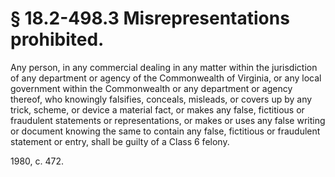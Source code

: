 # § 18.2-498.3 Misrepresentations prohibited.

<p>Any person, in any commercial dealing in any matter within the jurisdiction of any department or agency of the Commonwealth of Virginia, or any local government within the Commonwealth or any department or agency thereof, who knowingly falsifies, conceals, misleads, or covers up by any trick, scheme, or device a material fact, or makes any false, fictitious or fraudulent statements or representations, or makes or uses any false writing or document knowing the same to contain any false, fictitious or fraudulent statement or entry, shall be guilty of a Class 6 felony.</p><p>1980, c. 472.</p>